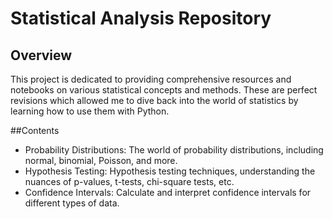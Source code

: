 # Statistical Analysis Repository
## Overview
This project is dedicated to providing comprehensive resources and notebooks on various statistical concepts and methods. These are perfect revisions which allowed me to dive back into the world of statistics by learning how to use them with Python.

##Contents
* Probability Distributions: The world of probability distributions, including normal, binomial, Poisson, and more.
* Hypothesis Testing: Hypothesis testing techniques, understanding the nuances of p-values, t-tests, chi-square tests, etc.
* Confidence Intervals: Calculate and interpret confidence intervals for different types of data.
